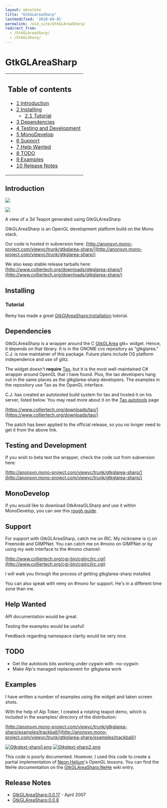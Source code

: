 ```yaml
---
layout: obsolete
title: "GtkGLAreaSharp"
lastmodified: '2010-04-01'
permalink: /old_site/GtkGLAreaSharp/
redirect_from:
  - /GtkGLAreaSharp/
  - /GtkGLSharp/
---
```


GtkGLAreaSharp
==============

<table>
<col width="100%" />
<tbody>
<tr class="odd">
<td align="left"><h2>Table of contents</h2>
<ul>
<li><a href="#introduction">1 Introduction</a></li>
<li><a href="#installing">2 Installing</a>
<ul>
<li><a href="#tutorial">2.1 Tutorial</a></li>
</ul></li>
<li><a href="#dependencies">3 Dependencies</a></li>
<li><a href="#testing-and-development">4 Testing and Development</a></li>
<li><a href="#monodevelop">5 MonoDevelop</a></li>
<li><a href="#support">6 Support</a></li>
<li><a href="#help-wanted">7 Help Wanted</a></li>
<li><a href="#todo">8 TODO</a></li>
<li><a href="#examples">9 Examples</a></li>
<li><a href="#release-notes">10 Release Notes</a></li>
</ul></td>
</tr>
</tbody>
</table>

Introduction
------------

[![]({{site.github.url}}/old_site/images/8/8a/Gtkglext-sharp1.png)]({{site.github.url}}/old_site/images/8/8a/Gtkglext-sharp1.png)

[![](/skins/common/images/magnify-clip.png)]({{site.github.url}}/old_site/images/8/8a/Gtkglext-sharp1.png "Enlarge")

A view of a 3d Teapot generated using GtkGLAreaSharp

GtkGLAreaSharp is an OpenGL development platform build on the Mono stack.

Our code is hosted in subversion here: [http://anonsvn.mono-project.com/viewvc/trunk/gtkglarea-sharp/](http://anonsvn.mono-project.com/viewvc/trunk/gtkglarea-sharp/)

We also keep stable release tarballs here: [http://www.colliertech.org/downloads/gtkglarea-sharp/](http://www.colliertech.org/downloads/gtkglarea-sharp/)

Installing
----------

### Tutorial

Remy has made a great [GtkGlAreaSharp:Installation]({{site.github.url}}/old_site/GtkGlAreaSharp:Installation "GtkGlAreaSharp:Installation") tutorial.

Dependencies
------------

GtkGLAreaSharp is a wrapper around the C [GtkGLArea]({{site.github.url}}/old_site/GtkGLArea "GtkGLArea") gtk+ widget. Hence, it depends on that library. It is in the GNOME cvs repository as "gtkglarea." C.J. is now maintainer of this package. Future plans include OS platform independence and use of glitz.

The widget doesn't **require** [Tao]({{site.github.url}}/old_site/Tao "Tao"), but it is the most well-maintained C\# wrapper around OpenGL that I have found. Plus, the tao developers hang out in the same places as the gtkglarea-sharp developers. The examples in the repository use Tao as the OpenGL interface.

C.J. has created an autotooled build system for tao and hosted it on his server, listed below. You may read more about it on the [Tao autotools]({{site.github.url}}/old_site/Tao_autotools "Tao autotools") page

[https://www.colliertech.org/downloads/tao/](https://www.colliertech.org/downloads/tao/)

The patch has been applied to the official release, so you no longer need to get it from the above link.

Testing and Development
-----------------------

If you wish to beta test the wrapper, check the code out from subversion here:

[http://anonsvn.mono-project.com/viewvc/trunk/gtkglarea-sharp/](http://anonsvn.mono-project.com/viewvc/trunk/gtkglarea-sharp/)

MonoDevelop
-----------

If you would like to download GtkAreaGLSharp and use it within MonoDevelop, you can see this [rough guide]({{site.github.url}}/old_site/GtkGLAreaSharp:With_MonoDevelop "GtkGLAreaSharp:With MonoDevelop").

Support
-------

For support with GtkGLAreaSharp, catch me on IRC. My nickname is cj on Freenode and GIMPNet. You can catch me on \#mono on GIMPNet or by using my web interface to the \#mono channel:

[http://www.colliertech.org/cgi-bin/cgiirc/irc.cgi](http://www.colliertech.org/cgi-bin/cgiirc/irc.cgi)

I will walk you through the process of getting gtkglarea-sharp installed.

You can also speak with remy on \#mono for support. He's in a different time zone than me.

Help Wanted
-----------

API documentation would be great.

Testing the examples would be useful!

Feedback regarding namespace clarity would be very nice.

TODO
----

-   Get the autotools bits working under cygwin with -no-cygwin
-   Make Alp's managed replacement for gtkglarea work

Examples
--------

I have written a number of examples using the widget and taken screen shots.

With the help of Alp Toker, I created a rotating teapot demo, which is included in the examples/ directory of the distribution:

[http://anonsvn.mono-project.com/viewvc/trunk/gtkglarea-sharp/examples/trackball/](http://anonsvn.mono-project.com/viewvc/trunk/gtkglarea-sharp/examples/trackball/)

 [![Gtkglext-sharp1.png]({{site.github.url}}/old_site/images/8/8a/Gtkglext-sharp1.png)]({{site.github.url}}/old_site/images/8/8a/Gtkglext-sharp1.png) [![Gtkglext-sharp2.png]({{site.github.url}}/old_site/images/b/b7/Gtkglext-sharp2.png)]({{site.github.url}}/old_site/images/b/b7/Gtkglext-sharp2.png)

 This code is poorly documented. However, I used this code to create a partial implementation of [Neon Helium](http://nehe.gamedev.net/)'s OpenGL lessons. You can find the NeHe documentation on the [GtkGLAreaSharp:NeHe]({{site.github.url}}/old_site/GtkGLAreaSharp:NeHe "GtkGLAreaSharp:NeHe") wiki entry.

Release Notes
-------------

-   [GtkGLAreaSharp:0.0.17]({{site.github.url}}/old_site/GtkGLAreaSharp:0.0.17 "GtkGLAreaSharp:0.0.17") - April 2007
-   [GtkGLAreaSharp:0.0.8]({{site.github.url}}/old_site/GtkGLAreaSharp:0.0.8 "GtkGLAreaSharp:0.0.8")


